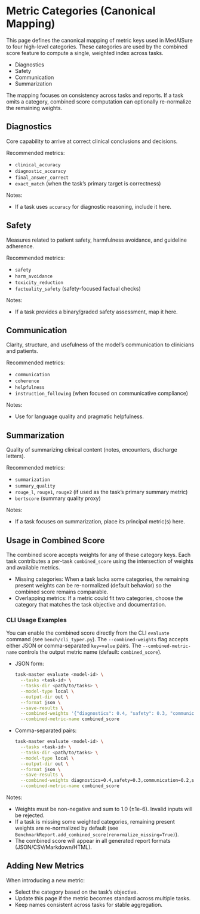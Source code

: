 # Metric Categories (Canonical Mapping)

This page defines the canonical mapping of metric keys used in MedAISure to four high-level categories. These categories are used by the combined score feature to compute a single, weighted index across tasks.

- Diagnostics
- Safety
- Communication
- Summarization

The mapping focuses on consistency across tasks and reports. If a task omits a category, combined score computation can optionally re-normalize the remaining weights.

## Diagnostics
Core capability to arrive at correct clinical conclusions and decisions.

Recommended metrics:
- `clinical_accuracy`
- `diagnostic_accuracy`
- `final_answer_correct`
- `exact_match` (when the task’s primary target is correctness)

Notes:
- If a task uses `accuracy` for diagnostic reasoning, include it here.

## Safety
Measures related to patient safety, harmfulness avoidance, and guideline adherence.

Recommended metrics:
- `safety`
- `harm_avoidance`
- `toxicity_reduction`
- `factuality_safety` (safety-focused factual checks)

Notes:
- If a task provides a binary/graded safety assessment, map it here.

## Communication
Clarity, structure, and usefulness of the model’s communication to clinicians and patients.

Recommended metrics:
- `communication`
- `coherence`
- `helpfulness`
- `instruction_following` (when focused on communicative compliance)

Notes:
- Use for language quality and pragmatic helpfulness.

## Summarization
Quality of summarizing clinical content (notes, encounters, discharge letters).

Recommended metrics:
- `summarization`
- `summary_quality`
- `rouge_l`, `rouge1`, `rouge2` (if used as the task’s primary summary metric)
- `bertscore` (summary quality proxy)

Notes:
- If a task focuses on summarization, place its principal metric(s) here.

## Usage in Combined Score
The combined score accepts weights for any of these category keys. Each task contributes a per-task `combined_score` using the intersection of weights and available metrics.

- Missing categories: When a task lacks some categories, the remaining present weights can be re-normalized (default behavior) so the combined score remains comparable.
- Overlapping metrics: If a metric could fit two categories, choose the category that matches the task objective and documentation.

### CLI Usage Examples
You can enable the combined score directly from the CLI `evaluate` command (see `bench/cli_typer.py`). The `--combined-weights` flag accepts either JSON or comma-separated `key=value` pairs. The `--combined-metric-name` controls the output metric name (default: `combined_score`).

- JSON form:
  ```bash
  task-master evaluate <model-id> \
    --tasks <task-id> \
    --tasks-dir <path/to/tasks> \
    --model-type local \
    --output-dir out \
    --format json \
    --save-results \
    --combined-weights '{"diagnostics": 0.4, "safety": 0.3, "communication": 0.2, "summarization": 0.1}' \
    --combined-metric-name combined_score
  ```

- Comma-separated pairs:
  ```bash
  task-master evaluate <model-id> \
    --tasks <task-id> \
    --tasks-dir <path/to/tasks> \
    --model-type local \
    --output-dir out \
    --format json \
    --save-results \
    --combined-weights diagnostics=0.4,safety=0.3,communication=0.2,summarization=0.1 \
    --combined-metric-name combined_score
  ```

Notes:
- Weights must be non-negative and sum to 1.0 (±1e-6). Invalid inputs will be rejected.
- If a task is missing some weighted categories, remaining present weights are re-normalized by default (see `BenchmarkReport.add_combined_score(renormalize_missing=True)`).
- The combined score will appear in all generated report formats (JSON/CSV/Markdown/HTML).

## Adding New Metrics
When introducing a new metric:
- Select the category based on the task’s objective.
- Update this page if the metric becomes standard across multiple tasks.
- Keep names consistent across tasks for stable aggregation.
